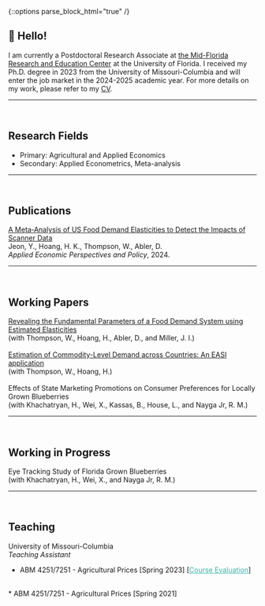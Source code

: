{::options parse_block_html="true" /}

## 👏 Hello!

I am currently a Postdoctoral Research Associate at <a href="https://mrec.ifas.ufl.edu/"> the Mid-Florida Research and Education Center</a> at the University of Florida. 
I received my Ph.D. degree in 2023 from the University of Missouri-Columbia and will enter the job market in the 2024-2025 academic year. For more details on my work, please refer to my 
<a href="https://drive.google.com/file/d/1xm8eFO7rykp8yycjWC8pudH7pnZOGy2f/view?usp=drive_link"> CV</a>.

-----
<br>

## Research Fields
* Primary: Agricultural and Applied Economics
* Secondary: Applied Econometrics, Meta-analysis

-----
<br>

## Publications

<a href="https://onlinelibrary.wiley.com/doi/abs/10.1002/aepp.13414">
A Meta‐Analysis of US Food Demand Elasticities to Detect the Impacts of Scanner Data</a><br>
Jeon, Y., Hoang, H. K., Thompson, W., Abler, D.<br>
<i> Applied Economic Perspectives and Policy</i>, 2024.

-----
<br>

## Working Papers

<a href="https://drive.google.com/file/d/1jpgofo1NTyC8amocsRHhU1Am9mWPzgsY/view?usp=drive_link">
Revealing the Fundamental Parameters of a Food Demand System using Estimated Elasticities</a><br>
(with Thompson, W., Hoang, H., Abler, D., and Miller, J. I.)<br>
<br>
<a href="https://drive.google.com/file/d/1mKpyqYuruQHTwfo6XwBXvFTxge9pdjEW/view?usp=drive_link">
Estimation of Commodity-Level Demand across Countries: An EASI application</a><br>
(with Thompson, W., Hoang, H.)<br>
<br>
Effects of State Marketing Promotions on Consumer Preferences for Locally Grown Blueberries<br>
(with Khachatryan, H., Wei, X., Kassas, B., House, L., and Nayga Jr, R. M.)

-----
<br>

## Working in Progress

Eye Tracking Study of Florida Grown Blueberries<br>
(with Khachatryan, H., Wei, X., and Nayga Jr, R. M.)

-----
<br>

## Teaching

University of Missouri-Columbia<br>
<i>Teaching Assistant</i><br>
* ABM 4251/7251 - Agricultural Prices [Spring 2023]
[<a href="https://drive.google.com/file/d/1ykF8eD0weIil5HfLaDAHSzwqvIfJV32i/view?usp=drive_link" style="color:#2ebaae;">Course Evaluation</a>]<br>
<br>
* ABM 4251/7251 - Agricultural Prices [Spring 2021]

